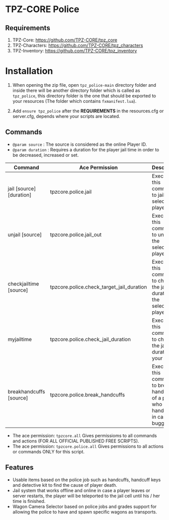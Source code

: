 # TPZ-CORE Police

## Requirements

1. TPZ-Core: https://github.com/TPZ-CORE/tpz_core
2. TPZ-Characters: https://github.com/TPZ-CORE/tpz_characters
3. TPZ-Inventory: https://github.com/TPZ-CORE/tpz_inventory

# Installation

1. When opening the zip file, open `tpz_police-main` directory folder and inside there will be another directory folder which is called as `tpz_police`, this directory folder is the one that should be exported to your resources (The folder which contains `fxmanifest.lua`).

2. Add `ensure tpz_police` after the **REQUIREMENTS** in the resources.cfg or server.cfg, depends where your scripts are located.

## Commands 

- `@param source` : The source is considered as the online Player ID.
- `@param duration` : Requires a duration for the player jail time in order to be decreased, increased or set.

| Command                          | Ace Permission                      | Description                                                                            |
|----------------------------------|-------------------------------------|----------------------------------------------------------------------------------------|
| jail [source] [duration]         | tpzcore.police.jail                 | Execute this command to jail the selected player.                                      |
| unjail [source]                  | tpzcore.police.jail_out             | Execute this command to un-jail the selected player.                                   |
| checkjailtime [source]           | tpzcore.police.check_target_jail_duration  | Execute this command to check the jail duration of the selected player.                |
| myjailtime                       | tpzcore.police.check_jail_duration  | Execute this command to check the jail duration of your player.                        |
| breakhandcuffs [source]          | tpzcore.police.break_handcuffs      | Execute this command to break the handcuffs of a player who is handcuffed in case its bugged. |

- The ace permission: `tpzcore.all` Gives permissioms to all commands and actions (FOR ALL OFFICIAL PUBLISHED FREE SCRIPTS).
- The ace permission: `tpzcore.police.all` Gives permissions to all actions or commands ONLY for this script.

## Features

- Usable items based on the police job such as handcuffs, handcuff keys and detective kit to find the cause of player death. 
- Jail system that works offline and online in case a player leaves or server restarts, the player will be teleported to the jail cell until his / her time is finished. 
- Wagon Camera Selector based on police jobs and grades support for allowing the police to have and spawn specific wagons as transports. 